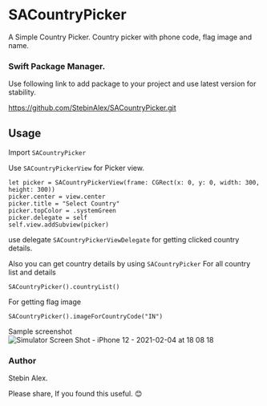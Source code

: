 # SACountryPicker

A Simple Country Picker. 
Country picker with phone code, flag image and name.

### Swift Package Manager. 
Use following link to add package to your project and use latest version for stability.

https://github.com/StebinAlex/SACountryPicker.git

## Usage 

Import `SACountryPicker`

Use `SACountryPickerView` for Picker view.
```
let picker = SACountryPickerView(frame: CGRect(x: 0, y: 0, width: 300, height: 300))
picker.center = view.center
picker.title = "Select Country"
picker.topColor = .systemGreen
picker.delegate = self
self.view.addSubview(picker) 
```
use delegate `SACountryPickerViewDelegate`
for getting clicked country details.

Also you can get country details by using `SACountryPicker`
For all country list and details
```
SACountryPicker().countryList() 
```
For getting flag image
```
SACountryPicker().imageForCountryCode("IN")
```
Sample screenshot
![Simulator Screen Shot - iPhone 12 - 2021-02-04 at 18 08 18](https://user-images.githubusercontent.com/72264665/106893820-1e486580-6714-11eb-81ec-e9acf8aa9664.png)
### Author

Stebin Alex. 

Please share, If you found this useful. 😊
